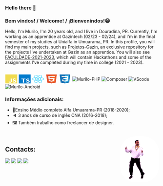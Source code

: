 ### Hello there 👋 
### Bem vindos! / Welcome! / ¡Bienvenindos!😁

Hello, I'm Murilo, I'm 20 years old, and I live in Douradina, PR. Currently, I'm working as an apprentice at Gazintech (02/23 - 02/24), and I'm in the final semester of my studies at Unialfa in Umuarama, PR. In this profile, you will find my main projects, such as <a href="https://github.com/MuriloVetrin/Projetos-Gazin.git">Projetos-Gazin</a>, an exclusive repository for the projects I've undertaken at Gazin as an apprentice. You will also see <a href="https://github.com/MuriloVetrin/FACULDADE-2021-2023.git">FACULDADE-2021-2023</a>, which will contain Hackathons and some of the assignments I've completed during my time in college (2021 - 2023).

<div style="display: inline_block"><br>
  <img align="center" alt="Murilo-Js" height="30" width="40" src="https://raw.githubusercontent.com/devicons/devicon/master/icons/javascript/javascript-plain.svg">
  <img align="center" alt="Murilo-Ts" height="30" width="40" src="https://raw.githubusercontent.com/devicons/devicon/master/icons/typescript/typescript-plain.svg">
  <img align="center" alt="Murilo-React" height="30" width="40" src="https://raw.githubusercontent.com/devicons/devicon/master/icons/react/react-original.svg">
  <img align="center" alt="Murilo-HTML" height="30" width="40" src="https://raw.githubusercontent.com/devicons/devicon/master/icons/html5/html5-original.svg">
  <img align="center" alt="Murilo-CSS" height="30" width="40" src="https://raw.githubusercontent.com/devicons/devicon/master/icons/css3/css3-original.svg">
  <img align="center" alt="Murilo-PHP" height="30" width="40" src="https://cdn.jsdelivr.net/gh/devicons/devicon/icons/php/php-original.svg">
  <img align="center" alt="Composer" height="30" width="40" src="https://cdn.jsdelivr.net/gh/devicons/devicon/icons/composer/composer-original.svg">
  <img align="center" alt="VScode" height="30" width="40" src="https://cdn.jsdelivr.net/gh/devicons/devicon/icons/vscode/vscode-original-wordmark.svg">
  <img align="center" alt="Murilo-Android" height="30" width="40" src="https://cdn.jsdelivr.net/gh/devicons/devicon/icons/androidstudio/androidstudio-original.svg">
</div>

### Informações adicionais:

- 📝Ensino Médio completo Alfa Umuarama-PR (2018-2020);
- :speaker: 3 anos de curso de inglês CNA (2016-2018);
- 🖼 Também trabalho como freelancer de designer.


<div style="display: inline_block"><br>
<img align="right" height="150"  style="border-radius:50px;" alt="coding-time" src="cart.gif">
</div>

## Contacts:

<div>
  
  <a href="https://instagram.com/murilovetrin" target="_blank"><img src="https://img.shields.io/badge/-Instagram-%23E4405F?style=for-the-badge&logo=instagram&logoColor=white" target="_blank"></a>
  <a href="https://discord.gg/Murilo Vetrin#7820" target="_blank"><img src="https://img.shields.io/badge/Discord-7289DA?style=for-the-badge&logo=discord&logoColor=white" target="_blank"></a> 
  <a href = "mailto:contatomurilovtrindade@gmail.com"><img src="https://img.shields.io/badge/Gmail-D14836?style=for-the-badge&logo=gmail&logoColor=white" target="_blank"></a>
  <a href="https://www.linkedin.com/in/murilo-veetorazo-trindade-7942b6202" target="_blank"><img src="https://img.shields.io/badge/-LinkedIn-%230077B5?style=for-the-badge&logo=linkedin&logoColor=white" target="_blank"></a>
 
</div>

 
